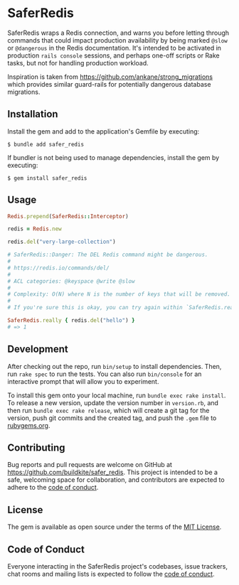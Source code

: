 # SaferRedis

SaferRedis wraps a Redis connection, and warns you before letting through commands that could impact production availability by being marked `@slow` or `@dangerous` in the Redis documentation. It's intended to be activated in production `rails console` sessions, and perhaps one-off scripts or Rake tasks, but not for handling production workload.

Inspiration is taken from https://github.com/ankane/strong_migrations which provides similar guard-rails for potentially dangerous database migrations.

## Installation

Install the gem and add to the application's Gemfile by executing:

    $ bundle add safer_redis

If bundler is not being used to manage dependencies, install the gem by executing:

    $ gem install safer_redis

## Usage

```ruby
Redis.prepend(SaferRedis::Interceptor)

redis = Redis.new

redis.del("very-large-collection")

# SaferRedis::Danger: The DEL Redis command might be dangerous.
#
# https://redis.io/commands/del/
#
# ACL categories: @keyspace @write @slow
#
# Complexity: O(N) where N is the number of keys that will be removed. When a key to remove holds a value other than a string, the individual complexity for this key is O(M) where M is the number of elements in the list, set, sorted set or hash. Removing a single key that holds a string value is O(1).
#
# If you're sure this is okay, you can try again within `SaferRedis.really { ... }`

SaferRedis.really { redis.del("hello") }
# => 1
```

## Development

After checking out the repo, run `bin/setup` to install dependencies. Then, run `rake spec` to run the tests. You can also run `bin/console` for an interactive prompt that will allow you to experiment.

To install this gem onto your local machine, run `bundle exec rake install`. To release a new version, update the version number in `version.rb`, and then run `bundle exec rake release`, which will create a git tag for the version, push git commits and the created tag, and push the `.gem` file to [rubygems.org](https://rubygems.org).

## Contributing

Bug reports and pull requests are welcome on GitHub at https://github.com/buildkite/safer_redis. This project is intended to be a safe, welcoming space for collaboration, and contributors are expected to adhere to the [code of conduct](https://github.com/[USERNAME]/safer_redis/blob/master/CODE_OF_CONDUCT.md).

## License

The gem is available as open source under the terms of the [MIT License](https://opensource.org/licenses/MIT).

## Code of Conduct

Everyone interacting in the SaferRedis project's codebases, issue trackers, chat rooms and mailing lists is expected to follow the [code of conduct](https://github.com/[USERNAME]/safer_redis/blob/master/CODE_OF_CONDUCT.md).
